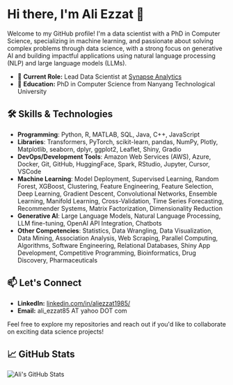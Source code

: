 # Hi there, I'm Ali Ezzat 👋

Welcome to my GitHub profile! I'm a data scientist with a PhD in Computer Science, specializing in machine learning, and passionate about solving complex problems through data science, with a strong focus on generative AI and building impactful applications using natural language processing (NLP) and large language models (LLMs).

- 🔭 **Current Role:** Lead Data Scientist at [Synapse Analytics](https://synapse-analytics.io/)
- 🌱 **Education:** PhD in Computer Science from Nanyang Technological University

## 🛠️ Skills & Technologies

- **Programming**: Python, R, MATLAB, SQL, Java, C++, JavaScript
- **Libraries**: Transformers, PyTorch, scikit-learn, pandas, NumPy, Plotly, Matplotlib, seaborn, dplyr, ggplot2, Leaflet, Shiny, Gradio
- **DevOps/Development Tools**: Amazon Web Services (AWS), Azure, Docker, Git, GitHub, HuggingFace, Spark, RStudio, Jupyter, Cursor, VSCode
- **Machine Learning**: Model Deployment, Supervised Learning, Random Forest, XGBoost, Clustering, Feature Engineering, Feature Selection, Deep Learning, Gradient Descent, Convolutional Networks, Ensemble Learning, Manifold Learning, Cross-Validation, Time Series Forecasting, Recommender Systems, Matrix Factorization, Dimensionality Reduction
- **Generative AI**: Large Language Models, Natural Language Processing, LLM fine-tuning, OpenAI API Integration, Chatbots
- **Other Competencies**: Statistics, Data Wrangling, Data Visualization, Data Mining, Association Analysis, Web Scraping, Parallel Computing, Algorithms, Software Engineering, Relational Databases, Shiny App Development, Competitive Programming, Bioinformatics, Drug Discovery, Pharmaceuticals

## 📫 Let's Connect

- **LinkedIn:** [linkedin.com/in/aliezzat1985/](https://www.linkedin.com/in/aliezzat1985/)
- **Email:** ali_ezzat85 AT yahoo DOT com

Feel free to explore my repositories and reach out if you'd like to collaborate on exciting data science projects!

## 📈 GitHub Stats

![Ali's GitHub Stats](https://github-readme-stats.vercel.app/api?username=alizat&show_icons=true&theme=radical)

<!--
**alizat/alizat** is a ✨ _special_ ✨ repository because its `README.md` (this file) appears on your GitHub profile.

Here are some ideas to get you started:

- 🔭 I’m currently working on ...
- 🌱 I’m currently learning ...
- 👯 I’m looking to collaborate on ...
- 🤔 I’m looking for help with ...
- 💬 Ask me about ...
- 📫 How to reach me: ...
- 😄 Pronouns: ...
- ⚡ Fun fact: ...
-->
